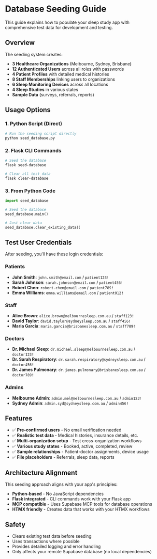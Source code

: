 # Database Seeding Guide

This guide explains how to populate your sleep study app with comprehensive test data for development and testing.

## Overview

The seeding system creates:
- **3 Healthcare Organizations** (Melbourne, Sydney, Brisbane)
- **12 Authenticated Users** across all roles with passwords
- **4 Patient Profiles** with detailed medical histories  
- **8 Staff Memberships** linking users to organizations
- **6 Sleep Monitoring Devices** across all locations
- **4 Sleep Studies** in various states
- **Sample Data** (surveys, referrals, reports)

## Usage Options

### 1. Python Script (Direct)
```bash
# Run the seeding script directly
python seed_database.py
```

### 2. Flask CLI Commands
```bash
# Seed the database
flask seed-database

# Clear all test data
flask clear-database
```

### 3. From Python Code
```python
import seed_database

# Seed the database
seed_database.main()

# Just clear data
seed_database.clear_existing_data()
```

## Test User Credentials

After seeding, you'll have these login credentials:

### Patients
- **John Smith**: `john.smith@email.com` / `patient123!`
- **Sarah Johnson**: `sarah.johnson@email.com` / `patient456!`
- **Robert Chen**: `robert.chen@email.com` / `patient789!`
- **Emma Williams**: `emma.williams@email.com` / `patient012!`

### Staff
- **Alice Brown**: `alice.brown@melbournesleep.com.au` / `staff123!`
- **David Taylor**: `david.taylor@sydneysleep.com.au` / `staff456!`
- **Maria Garcia**: `maria.garcia@brisbanesleep.com.au` / `staff789!`

### Doctors  
- **Dr. Michael Sleep**: `dr.michael.sleep@melbournesleep.com.au` / `doctor123!`
- **Dr. Sarah Respiratory**: `dr.sarah.respiratory@sydneysleep.com.au` / `doctor456!`
- **Dr. James Pulmonary**: `dr.james.pulmonary@brisbanesleep.com.au` / `doctor789!`

### Admins
- **Melbourne Admin**: `admin.mel@melbournesleep.com.au` / `admin123!`
- **Sydney Admin**: `admin.syd@sydneysleep.com.au` / `admin456!`

## Features

- ✅ **Pre-confirmed users** - No email verification needed
- ✅ **Realistic test data** - Medical histories, insurance details, etc.
- ✅ **Multi-organization setup** - Test cross-organization workflows
- ✅ **Various study states** - Booked, active, completed, review
- ✅ **Sample relationships** - Patient-doctor assignments, device usage
- ✅ **File placeholders** - Referrals, sleep data, reports

## Architecture Alignment

This seeding approach aligns with your app's principles:
- **Python-based** - No JavaScript dependencies
- **Flask integrated** - CLI commands work with your Flask app
- **MCP compatible** - Uses Supabase MCP tools for database operations
- **HTMX friendly** - Creates data that works with your HTMX workflows

## Safety

- Clears existing test data before seeding
- Uses transactions where possible
- Provides detailed logging and error handling
- Only affects your remote Supabase database (no local dependencies) 